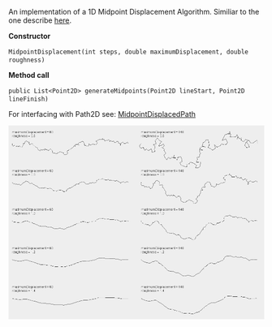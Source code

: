 An implementation of a 1D Midpoint Displacement Algorithm. Similiar to the one describe [here](https://learn.64bitdragon.com/articles/computer-science/procedural-generation/midpoint-displacement-in-one-dimension).


**Constructor**
```
MidpointDisplacement(int steps, double maximumDisplacement, double roughness) 
```
**Method call**
```
public List<Point2D> generateMidpoints(Point2D lineStart, Point2D lineFinish)
```

For interfacing with Path2D see: [MidpointDisplacedPath](https://github.com/DM-UK/MidpointDisplacement/blob/master/src/main/java/midpointdisplacement/MidpointDisplacedPath.java)


![screenshot](https://github.com/DM-UK/MidpointDisplacement/blob/master/src/main/resources/demo.png)
